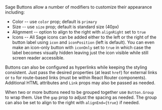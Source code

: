 Sage Buttons allow a number of modifiers to customize their appearance including:

- Color -- use `color` prop; default is `primary`
- Size -- use `size` prop; default is standard size (40px)
- Alignment -- option to align to the right with `alignRight` set to `true`
- Icons -- All Sage icons can be added either to the left or the right of the button label using `icon` and `iconPosition` (left is default). You can even make an icon-only button with `iconOnly` set to `true` in which case the label becomes visually hidden leaving just the icon visible while still screen reader accessible.

Buttons can also be configured as hyperlinks while keeping the styling consistent. Just pass the desired properties (at least `href`) for external links or `to` for route-based links (must be within React Router components). Additional HTML attributes and `Link` props may also be passed as needed.

When two or more buttons need to be grouped together use `Button.Group` to wrap them. Use the `gap` prop to adjust the spacing as needed. The group can also be set to align to the right with `alignEnd={true}` if needed.
